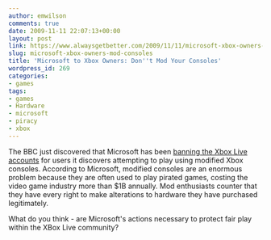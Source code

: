 ```yaml
---
author: emwilson
comments: true
date: 2009-11-11 22:07:13+00:00
layout: post
link: https://www.alwaysgetbetter.com/2009/11/11/microsoft-xbox-owners-mod-consoles/
slug: microsoft-xbox-owners-mod-consoles
title: 'Microsoft to Xbox Owners: Don''t Mod Your Consoles'
wordpress_id: 269
categories:
- games
tags:
- games
- Hardware
- microsoft
- piracy
- xbox
---
```


The BBC just discovered that Microsoft has been [banning the Xbox Live accounts](http://news.bbc.co.uk/2/hi/technology/8354166.stm) for users it discovers attempting to play using modified Xbox consoles. According to Microsoft, modified consoles are an enormous problem because they are often used to play pirated games, costing the video game industry more than $1B annually. Mod enthusiasts counter that they have every right to make alterations to hardware they have purchased legitimately.

What do you think - are Microsoft's actions necessary to protect fair play within the XBox Live community?


